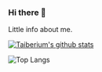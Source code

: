 ### Hi there 👋

Little info about me.

[![Taiberium's github stats](https://github-readme-stats.vercel.app/api?username=taiberium)](https://github.com/anuraghazra/github-readme-stats)

![Top Langs](https://github-readme-stats.vercel.app/api/top-langs/?username=taiberium&hide=TeX&layout=compact)
